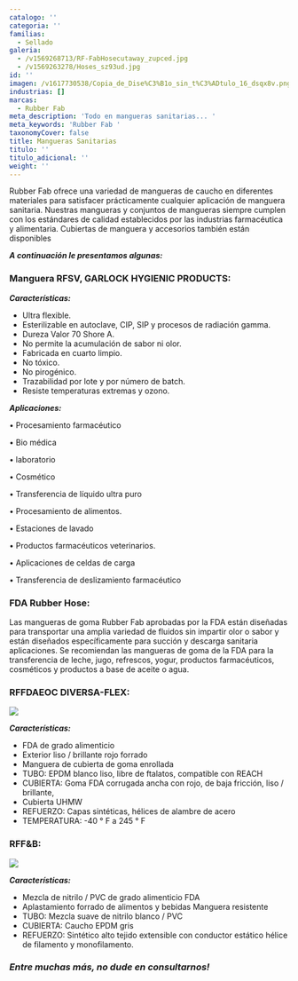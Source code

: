 ```yaml
---
catalogo: ''
categoria: ''
familias:
  - Sellado
galeria:
  - /v1569268713/RF-FabHosecutaway_zupced.jpg
  - /v1569263278/Hoses_sz93ud.jpg
id: ''
imagen: /v1617730538/Copia_de_Dise%C3%B1o_sin_t%C3%ADtulo_16_dsqx8v.png
industrias: []
marcas:
  - Rubber Fab
meta_description: 'Todo en mangueras sanitarias... '
meta_keywords: 'Rubber Fab '
taxonomyCover: false
title: Mangueras Sanitarias
titulo: ''
titulo_adicional: ''
weight: ''
---
```

Rubber Fab ofrece una variedad de mangueras de caucho en diferentes materiales para satisfacer prácticamente cualquier aplicación de manguera sanitaria. Nuestras mangueras y conjuntos de mangueras siempre cumplen con los estándares de calidad establecidos por las industrias farmacéutica y alimentaria. Cubiertas de manguera y accesorios también están disponibles

**_A continuación le presentamos algunas:_**

### **Manguera RFSV, GARLOCK HYGIENIC PRODUCTS:**

**_Características:_**

* Ultra flexible.
*  Esterilizable en autoclave, CIP, SIP y procesos de radiación gamma.
* Dureza Valor 70 Shore A.
* No permite la acumulación de sabor ni olor.
* Fabricada en cuarto limpio.
* No tóxico.
* No pirogénico.
* Trazabilidad por lote y por número de batch.
* Resiste temperaturas extremas y ozono.

**_Aplicaciones:_**

• Procesamiento farmacéutico

• Bio médica

• laboratorio

• Cosmético

• Transferencia de líquido ultra puro

• Procesamiento de alimentos.

• Estaciones de lavado

• Productos farmacéuticos veterinarios.

• Aplicaciones de celdas de carga

• Transferencia de deslizamiento farmacéutico

### **FDA Rubber Hose:**

Las mangueras de goma Rubber Fab aprobadas por la FDA están diseñadas para transportar una amplia variedad de fluidos sin impartir olor o sabor y están diseñados específicamente para succión y descarga sanitaria aplicaciones. Se recomiendan las mangueras de goma de la FDA para la transferencia de leche, jugo, refrescos, yogur, productos farmacéuticos, cosméticos y productos a base de aceite o agua.

### **RFFDAEOC DIVERSA-FLEX:**

![](https://res.cloudinary.com/novatec/v1597356622/RDM_hxa4cb.png)

**_Características:_** 

* FDA de grado alimenticio
* Exterior liso / brillante rojo forrado
* Manguera de cubierta de goma enrollada
* TUBO: EPDM blanco liso, libre de ftalatos, compatible con REACH
* CUBIERTA: Goma FDA corrugada ancha con rojo, de baja fricción, liso / brillante,
* Cubierta UHMW
* REFUERZO: Capas sintéticas, hélices de alambre de acero
* TEMPERATURA: -40 ° F a 245 ° F

### **RFF&B:**

![](https://res.cloudinary.com/novatec/v1597356754/rff_hxqvjx.png)

**_Características:_** 

* Mezcla de nitrilo / PVC de grado alimenticio FDA 
* Aplastamiento forrado de alimentos y bebidas Manguera resistente 
* TUBO: Mezcla suave de nitrilo blanco / PVC 
* CUBIERTA: Caucho EPDM gris 
* REFUERZO: Sintético alto tejido extensible con conductor estático hélice de filamento y monofilamento.

### **_Entre muchas más, no dude en consultarnos!_**